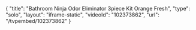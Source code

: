 {
    "title": "Bathroom Ninja Odor Eliminator 3piece Kit  Orange Fresh",
    "type": "solo",
    "layout": "iframe-static",
    "videoId": "102373862",
    "url": "\/tvpembed\/102373862"
}